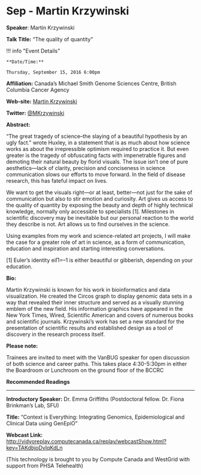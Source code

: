 # Sep - Martin Krzywinski

**Speaker**: Martin Krzywinski

**Talk Title:** “The quality of quantity”

!!! info "Event Details"
    
    
    **Date/Time:**
    
    Thursday, September 15, 2016 6:00pm

**Affiliation:** Canada’s Michael Smith Genome Sciences Centre, British Columbia Cancer Agency

**Web-site:** [Martin Krzywinski](http://mkweb.bcgsc.ca/)

**Twitter:** [@MKrzywinski](https://twitter.com/MKrzywinski)

**Abstract:**

“The great tragedy of science–the slaying of a beautiful hypothesis by an ugly fact.” wrote Huxley, in a statement that is as much about how science works as about the irrepressible optimism required to practice it. But even greater is the tragedy of obfuscating facts with impenetrable figures and demoting their natural beauty by florid visuals. The issue isn’t one of pure aesthetics—lack of clarity, precision and conciseness in science communication slows our efforts to move forward. In the field of disease research, this has fateful impact on lives.

We want to get the visuals right—or at least, better—not just for the sake of communication but also to stir emotion and curiosity. Art gives us access to the quality of quantity by exposing the beauty and depth of highly technical knowledge, normally only accessible to specialists [1]. Milestones in scientific discovery may be inevitable but our personal reaction to the world they describe is not. Art allows us to find ourselves in the science.

Using examples from my work and science-related art projects, I will make the case for a greater role of art in science, as a form of communication, education and inspiration and starting interesting conversations.

[1] Euler’s identity eiΠ=–1 is either beautiful or gibberish, depending on your education.

**Bio:**

Martin Krzywinski is known for his work in bioinformatics and data visualization. He created the Circos graph to display genomic data sets in a way that revealed their inner structure and served as a visually stunning emblem of the new field. His information graphics have appeared in the New York Times, Wired, Scientific American and covers of numerous books and scientific journals. Krzywinski’s work has set a new standard for the presentation of scientific results and established design as a tool of discovery in the research process itself.

**Please note:**

Trainees are invited to meet with the VanBUG speaker for open discussion of both science and career paths. This takes place 4:30-5:30pm in either the Boardroom or Lunchroom on the ground floor of the BCCRC

**Recommended Readings**

---

**Introductory Speaker:** Dr. Emma Griffiths (Postdoctoral fellow. Dr. Fiona Brinkman’s Lab, SFU)

**Title:** “Context is Everything: Integrating Genomics, Epidemiological and Clinical Data using GenEpiO”

**Webcast Link:** <http://vidyoreplay.computecanada.ca/replay/webcastShow.html?key=TAKdbjoDvIqKdLn>

(This technology is brought to you by Compute Canada and WestGrid with support from PHSA Telehealth)

